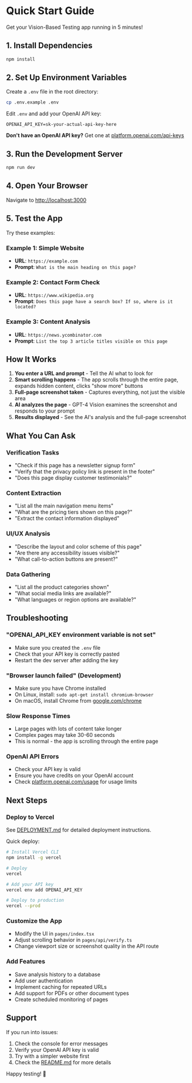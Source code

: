 # Quick Start Guide

Get your Vision-Based Testing app running in 5 minutes!

## 1. Install Dependencies

```bash
npm install
```

## 2. Set Up Environment Variables

Create a `.env` file in the root directory:

```bash
cp .env.example .env
```

Edit `.env` and add your OpenAI API key:

```
OPENAI_API_KEY=sk-your-actual-api-key-here
```

**Don't have an OpenAI API key?** Get one at [platform.openai.com/api-keys](https://platform.openai.com/api-keys)

## 3. Run the Development Server

```bash
npm run dev
```

## 4. Open Your Browser

Navigate to [http://localhost:3000](http://localhost:3000)

## 5. Test the App

Try these examples:

### Example 1: Simple Website
- **URL**: `https://example.com`
- **Prompt**: `What is the main heading on this page?`

### Example 2: Contact Form Check
- **URL**: `https://www.wikipedia.org`
- **Prompt**: `Does this page have a search box? If so, where is it located?`

### Example 3: Content Analysis
- **URL**: `https://news.ycombinator.com`
- **Prompt**: `List the top 3 article titles visible on this page`

## How It Works

1. **You enter a URL and prompt** - Tell the AI what to look for
2. **Smart scrolling happens** - The app scrolls through the entire page, expands hidden content, clicks "show more" buttons
3. **Full-page screenshot taken** - Captures everything, not just the visible area
4. **AI analyzes the page** - GPT-4 Vision examines the screenshot and responds to your prompt
5. **Results displayed** - See the AI's analysis and the full-page screenshot

## What You Can Ask

### Verification Tasks
- "Check if this page has a newsletter signup form"
- "Verify that the privacy policy link is present in the footer"
- "Does this page display customer testimonials?"

### Content Extraction
- "List all the main navigation menu items"
- "What are the pricing tiers shown on this page?"
- "Extract the contact information displayed"

### UI/UX Analysis
- "Describe the layout and color scheme of this page"
- "Are there any accessibility issues visible?"
- "What call-to-action buttons are present?"

### Data Gathering
- "List all the product categories shown"
- "What social media links are available?"
- "What languages or region options are available?"

## Troubleshooting

### "OPENAI_API_KEY environment variable is not set"
- Make sure you created the `.env` file
- Check that your API key is correctly pasted
- Restart the dev server after adding the key

### "Browser launch failed" (Development)
- Make sure you have Chrome installed
- On Linux, install: `sudo apt-get install chromium-browser`
- On macOS, install Chrome from [google.com/chrome](https://www.google.com/chrome/)

### Slow Response Times
- Large pages with lots of content take longer
- Complex pages may take 30-60 seconds
- This is normal - the app is scrolling through the entire page

### OpenAI API Errors
- Check your API key is valid
- Ensure you have credits on your OpenAI account
- Check [platform.openai.com/usage](https://platform.openai.com/usage) for usage limits

## Next Steps

### Deploy to Vercel
See [DEPLOYMENT.md](./DEPLOYMENT.md) for detailed deployment instructions.

Quick deploy:
```bash
# Install Vercel CLI
npm install -g vercel

# Deploy
vercel

# Add your API key
vercel env add OPENAI_API_KEY

# Deploy to production
vercel --prod
```

### Customize the App
- Modify the UI in `pages/index.tsx`
- Adjust scrolling behavior in `pages/api/verify.ts`
- Change viewport size or screenshot quality in the API route

### Add Features
- Save analysis history to a database
- Add user authentication
- Implement caching for repeated URLs
- Add support for PDFs or other document types
- Create scheduled monitoring of pages

## Support

If you run into issues:
1. Check the console for error messages
2. Verify your OpenAI API key is valid
3. Try with a simpler website first
4. Check the [README.md](./README.md) for more details

Happy testing! 🚀
